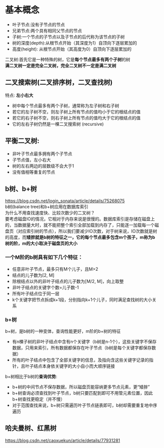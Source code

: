 # 基本概念
* 叶子节点:没有子节点的节点
* 兄弟节点:两个具有相同父节点的节点
* 子树:一个节点的子节点以及子节点的后代称为该节点的子树
* 树的深度(depth):从根节点开始（其深度为1）自顶向下逐层累加的
* 高度(height):  从根节点开始（其高度为0）自顶向下逐层累加的

二叉树:首先它是一种特殊的树，它是**每个节点最多有两个子树**的树    
**满二叉树一定是完全二叉树，完全二叉树不一定是满二叉树**
## 二叉搜索树(二叉排序树，二叉查找树)
特点: **左小右大**
* 树中每个节点最多有两个子树，通常称为左子树和右子树
* 若它的左子树不空，则左子树上所有节点的值均小于它的根结点的值
* 若它的右子树不空，则右子树上所有节点的值均大于它的根结点的值
* 它的左右子树仍然是一棵二叉搜索树 (recursive)
## 平衡二叉树:
* 非叶子节点最多拥有两个子节点
* 子节点值，左小右大
* 树的左右两边的层数级不会大于1
* 没有值相等重复的节点
## b树、b+树
https://blog.csdn.net/login_sonata/article/details/75268075  
b树(balance tree)和b+树应用在数据库索引  
为什么不用查找速度快、比较次数少的二叉树？  
要考虑磁盘IO的情况，它相对于内存来说是很慢的。数据库索引是存储在磁盘上的，当数据量大时，就不能把整个索引全部加载到内存了，只能逐一加载每一个磁盘页（对应索引树的节点），所以我们要减少IO次数，对于树来说，IO次数就是树的高度，而**矮胖就是b树的特征之一，它的每个节点最多包含m个孩子，m称为b树的阶，m的大小取决于磁盘页的大小**  
### 一个M阶的b树具有如下几个特征：
* 任意非叶子节点，最多只有M个儿子，且M>2
* 结点的儿子数为[2, M]
* 除根结点以外的非叶子结点的儿子数为[M/2, M]，向上取整
* 非叶子结点的关键字个数=儿子数-1
* 所有叶子结点位于同一层
* k个关键字把节点拆成k+1段，分别指向k+1个儿子，同时满足查找树的大小关系  
### b+树
b+树，是b树的一种变体，查询性能更好，m阶的b+树的特征  
* 有n棵子树的非叶子结点中含有n个关键字（b树是n-1个），这些关键字不保存数据，只用来索引，所有数据都保存在叶子节点（b树是每个关键字都保存数据）
* 所有的叶子结点中包含了全部关键字的信息，及指向含这些关键字记录的指针，且叶子结点本身依关键字的大小自小而大顺序链接  

b+树相比于b树的**查询优势**:  
* b+树的中间节点不保存数据，所以磁盘页能容纳更多节点元素，更“矮胖”
* b+树查询必须查找到叶子节点，b树只要匹配到即可不用管元素位置，因此b+树查找更稳定（并不慢）
* 对于范围查找来说，b+树只需遍历叶子节点链表即可，b树却需要重复地中序遍历
## 哈夫曼树、红黑树
https://blog.csdn.net/caoxuekun/article/details/77931281